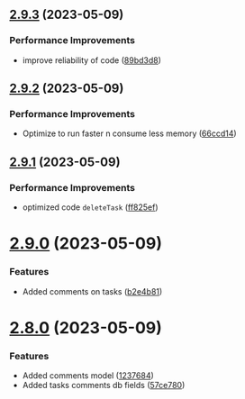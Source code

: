 ## [2.9.3](https://github.com/hossainchisty/Task-Tracking-Tool/compare/v2.9.2...v2.9.3) (2023-05-09)


### Performance Improvements

* improve reliability of code ([89bd3d8](https://github.com/hossainchisty/Task-Tracking-Tool/commit/89bd3d8d68e6ab07e0b50ba10e3fa767ed5ccde6))



## [2.9.2](https://github.com/hossainchisty/Task-Tracking-Tool/compare/v2.9.1...v2.9.2) (2023-05-09)


### Performance Improvements

* Optimize to run faster n consume less memory ([66ccd14](https://github.com/hossainchisty/Task-Tracking-Tool/commit/66ccd14efb6c6987f92906ecca2916a130060139))



## [2.9.1](https://github.com/hossainchisty/Task-Tracking-Tool/compare/v2.9.0...v2.9.1) (2023-05-09)


### Performance Improvements

* optimized code `deleteTask` ([ff825ef](https://github.com/hossainchisty/Task-Tracking-Tool/commit/ff825efbcdef1e127bd77fa251e5b646048dfa13))



# [2.9.0](https://github.com/hossainchisty/Task-Tracking-Tool/compare/v2.8.0...v2.9.0) (2023-05-09)


### Features

* Added comments on tasks ([b2e4b81](https://github.com/hossainchisty/Task-Tracking-Tool/commit/b2e4b81db9eda41c488df470a469569c6632fcf7))



# [2.8.0](https://github.com/hossainchisty/Task-Tracking-Tool/compare/v2.7.0...v2.8.0) (2023-05-09)


### Features

* Added comments model ([1237684](https://github.com/hossainchisty/Task-Tracking-Tool/commit/123768408a457fdbe7b38e14e6a2a0a877ef9d93))
* Added tasks comments db fields ([57ce780](https://github.com/hossainchisty/Task-Tracking-Tool/commit/57ce7805e6db07ea9d3a4b2f0d12d9e5a0c0e5c0))



